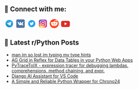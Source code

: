 ## 🔎 Connect with me:
[<img src="https://github.com/bullbesh/bullbesh/blob/main/images/Telegram.png" width="32" height="32" />](https://t.me/bullbesh)
[<img src="https://github.com/bullbesh/bullbesh/blob/main/images/VK.png" width="32" height="32" />](https://vk.com/bullbesh)
[<img src="https://github.com/bullbesh/bullbesh/blob/main/images/Twitter.png" width="32" height="32" />](https://twitter.com/bullbesh1)
[<img src="https://github.com/bullbesh/bullbesh/blob/main/images/Instagram.png" width="32" height="32" />](https://www.instagram.com/bullbesh)
[<img src="https://github.com/bullbesh/bullbesh/blob/main/images/Reddit.png" width="32" height="32" />](https://www.reddit.com/user/bullbesh)
[<img src="https://github.com/bullbesh/bullbesh/blob/main/images/YouTube.png" width="32" height="32" />](https://www.youtube.com/channel/UCtfjRs6uzgq5mfm8S06WTcg)

## 📕 Latest r/Python Posts
<!-- BLOG-POST-LIST:START -->
- [man im so lost im typing my type hints](https://www.reddit.com/r/Python/comments/1fvi1ke/man_im_so_lost_im_typing_my_type_hints/)
- [AG Grid in Reflex for Data Tables in your Python Web Apps](https://www.reddit.com/r/Python/comments/1fvhgol/ag_grid_in_reflex_for_data_tables_in_your_python/)
- [PyTraceToIX - expression tracer for debugging lambdas, comprehensions, method chaining, and expr.](https://www.reddit.com/r/Python/comments/1fvh1wq/pytracetoix_expression_tracer_for_debugging/)
- [Django AI Assistant for VS Code](https://www.reddit.com/r/Python/comments/1fvdca4/django_ai_assistant_for_vs_code/)
- [A Simple and Reliable Python Wrapper for Chrono24](https://www.reddit.com/r/Python/comments/1fvakix/a_simple_and_reliable_python_wrapper_for_chrono24/)
<!-- BLOG-POST-LIST:END -->
